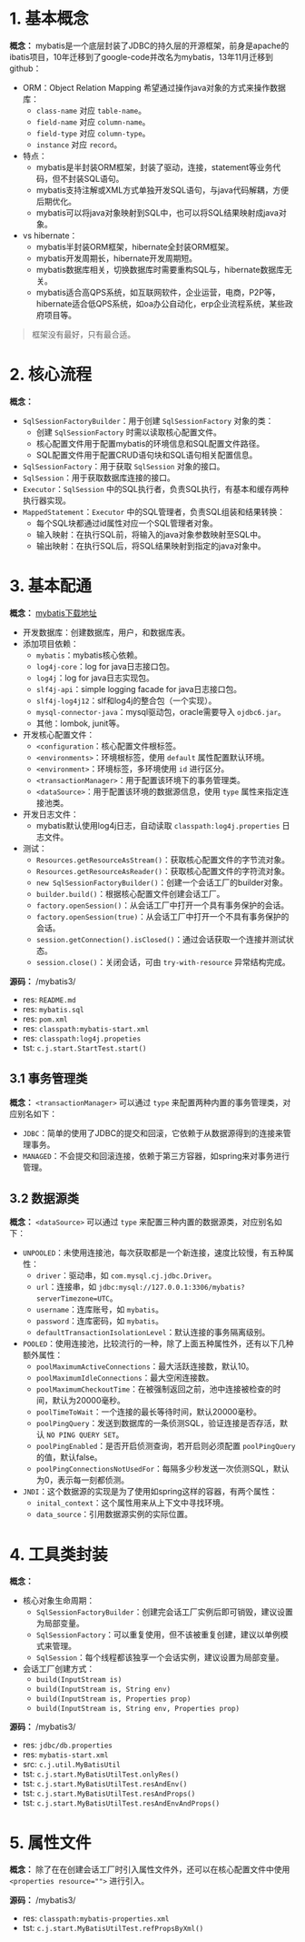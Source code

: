 # 1. 基本概念

**概念：** mybatis是一个底层封装了JDBC的持久层的开源框架，前身是apache的ibatis项目，10年迁移到了google-code并改名为mybatis，13年11月迁移到github：
- ORM：Object Relation Mapping 希望通过操作java对象的方式来操作数据库：
    - `class-name` 对应 `table-name`。
    - `field-name` 对应 `column-name`。
    - `field-type` 对应 `column-type`。
    - `instance` 对应 `record`。
- 特点：
    - mybatis是半封装ORM框架，封装了驱动，连接，statement等业务代码，但不封装SQL语句。
    - mybatis支持注解或XML方式单独开发SQL语句，与java代码解耦，方便后期优化。
    - mybatis可以将java对象映射到SQL中，也可以将SQL结果映射成java对象。
- vs hibernate：
    - mybatis半封装ORM框架，hibernate全封装ORM框架。
    - mybatis开发周期长，hibernate开发周期短。
    - mybatis数据库相关，切换数据库时需要重构SQL与，hibernate数据库无关。
    - mybatis适合高QPS系统，如互联网软件，企业运营，电商，P2P等，hibernate适合低QPS系统，如oa办公自动化，erp企业流程系统，某些政府项目等。

> 框架没有最好，只有最合适。

# 2. 核心流程

**概念：** 
- `SqlSessionFactoryBuilder`：用于创建 `SqlSessionFactory` 对象的类：
    - 创建 `SqlSessionFactory` 时需以读取核心配置文件。
    - 核心配置文件用于配置mybatis的环境信息和SQL配置文件路径。
    - SQL配置文件用于配置CRUD语句块和SQL语句相关配置信息。
- `SqlSessionFactory`：用于获取 `SqlSession` 对象的接口。
- `SqlSession`：用于获取数据库连接的接口。
- `Executor`：`SqlSession` 中的SQL执行者，负责SQL执行，有基本和缓存两种执行器实现。
- `MappedStatement`：`Executor` 中的SQL管理者，负责SQL组装和结果转换：
    - 每个SQL块都通过id属性对应一个SQL管理者对象。
    - 输入映射：在执行SQL前，将输入的java对象参数映射至SQL中。
    - 输出映射：在执行SQL后，将SQL结果映射到指定的java对象中。

# 3. 基本配通

**概念：** [mybatis下载地址](https://github.com/mybatis/mybatis-3/releases)
- 开发数据库：创建数据库，用户，和数据库表。
- 添加项目依赖：
    - `mybatis`：mybatis核心依赖。
    - `log4j-core`：log for java日志接口包。
    - `log4j`：log for java日志实现包。
    - `slf4j-api`：simple logging facade for java日志接口包。
    - `slf4j-log4j12`：slf和log4j的整合包（一个实现）。
    - `mysql-connector-java`：mysql驱动包，oracle需要导入 `ojdbc6.jar`。
    - 其他：lombok, junit等。
- 开发核心配置文件：
    - `<configuration`：核心配置文件根标签。
    - `<environments>`：环境根标签，使用 `default` 属性配置默认环境。
    - `<environment>`：环境标签，多环境使用 `id` 进行区分。
    - `<transactionManager>`：用于配置该环境下的事务管理类。
    - `<dataSource>`：用于配置该环境的数据源信息，使用 `type` 属性来指定连接池类。
- 开发日志文件：
    - mybatis默认使用log4j日志，自动读取 `classpath:log4j.properties` 日志文件。
- 测试：
    - `Resources.getResourceAsStream()`：获取核心配置文件的字节流对象。
    - `Resources.getResourceAsReader()`：获取核心配置文件的字符流对象。
    - `new SqlSessionFactoryBuilder()`：创建一个会话工厂的builder对象。
    - `builder.build()`：根据核心配置文件创建会话工厂。
    - `factory.openSession()`：从会话工厂中打开一个具有事务保护的会话。
    - `factory.openSession(true)`：从会话工厂中打开一个不具有事务保护的会话。
    - `session.getConnection().isClosed()`：通过会话获取一个连接并测试状态。 
    - `session.close()`：关闭会话，可由 `try-with-resource` 异常结构完成。

**源码：** /mybatis3/
- res: `README.md`
- res: `mybatis.sql`
- res: `pom.xml`
- res: `classpath:mybatis-start.xml`
- res: `classpath:log4j.propeties`
- tst: `c.j.start.StartTest.start()`

## 3.1 事务管理类

**概念：** `<transactionManager>` 可以通过 `type` 来配置两种内置的事务管理类，对应别名如下：
- `JDBC`：简单的使用了JDBC的提交和回滚，它依赖于从数据源得到的连接来管理事务。
- `MANAGED`：不会提交和回滚连接，依赖于第三方容器，如spring来对事务进行管理。

## 3.2 数据源类

**概念：** `<dataSource>` 可以通过 `type` 来配置三种内置的数据源类，对应别名如下：
- `UNPOOLED`：未使用连接池，每次获取都是一个新连接，速度比较慢，有五种属性：
    - `driver`：驱动串，如 `com.mysql.cj.jdbc.Driver`。
    - `url`：连接串，如 `jdbc:mysql://127.0.0.1:3306/mybatis?serverTimezone=UTC`。
    - `username`：连库账号，如 `mybatis`。
    - `password`：连库密码，如 `mybatis`。
    - `defaultTransactionIsolationLevel`：默认连接的事务隔离级别。
- `POOLED`：使用连接池，比较流行的一种，除了上面五种属性外，还有以下几种额外属性：
    - `poolMaximumActiveConnections`：最大活跃连接数，默认10。
    - `poolMaximumIdleConnections`：最大空闲连接数。
    - `poolMaximumCheckoutTime`：在被强制返回之前，池中连接被检查的时间，默认为20000毫秒。
    - `poolTimeToWait`：一个连接的最长等待时间，默认20000毫秒。
    - `poolPingQuery`：发送到数据库的一条侦测SQL，验证连接是否存活，默认 `NO PING QUERY SET`。
    - `poolPingEnabled`：是否开启侦测查询，若开启则必须配置 `poolPingQuery` 的值，默认false。
    - `poolPingConnectionsNotUsedFor`：每隔多少秒发送一次侦测SQL，默认为0，表示每一刻都侦测。
- `JNDI`：这个数据源的实现是为了使用如spring这样的容器，有两个属性：
    - `inital_context`：这个属性用来从上下文中寻找环境。
    - `data_source`：引用数据源实例的实际位置。

# 4. 工具类封装

**概念：** 
- 核心对象生命周期：
    - `SqlSessionFactoryBuilder`：创建完会话工厂实例后即可销毁，建议设置为局部变量。
    - `SqlSessionFactory`：可以重复使用，但不该被重复创建，建议以单例模式来管理。
    - `SqlSession`：每个线程都该独享一个会话实例，建议设置为局部变量。
- 会话工厂创建方式：
    - `build(InputStream is)`
    - `build(InputStream is, String env)`
    - `build(InputStream is, Properties prop)`
    - `build(InputStream is, String env, Properties prop)`

**源码：** /mybatis3/
- res: `jdbc/db.properties`
- res: `mybatis-start.xml`
- src: `c.j.util.MyBatisUtil`
- tst: `c.j.start.MyBatisUtilTest.onlyRes()`
- tst: `c.j.start.MyBatisUtilTest.resAndEnv()`
- tst: `c.j.start.MyBatisUtilTest.resAndProps()`
- tst: `c.j.start.MyBatisUtilTest.resAndEnvAndProps()`

# 5. 属性文件

**概念：** 除了在在创建会话工厂时引入属性文件外，还可以在核心配置文件中使用 `<properties resource="">` 进行引入。

**源码：** /mybatis3/
- res: `classpath:mybatis-properties.xml`
- tst: `c.j.start.MyBatisUtilTest.refPropsByXml()`

